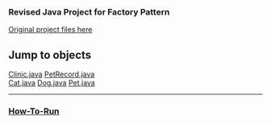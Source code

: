 ### Revised Java Project for Factory Pattern

<a href = "https://github.com/JerryEsperanza/factoryPattern">Original project files here </a>

## Jump to objects

<a href = "https://github.com/VemAiensi/Design-Patterns-Journey/blob/main/factoryPattern/src/DA/Clinic.java">Clinic.java</a>
<a href = "https://github.com/VemAiensi/Design-Patterns-Journey/blob/main/factoryPattern/src/DA/PetRecord.java">PetRecord.java</a><br>
<a href = "https://github.com/VemAiensi/Design-Patterns-Journey/blob/main/factoryPattern/src/PetObjects/Cat.java">Cat.java</a>
<a href = "https://github.com/VemAiensi/Design-Patterns-Journey/blob/main/factoryPattern/src/PetObjects/Dog.java">Dog.java</a>
<a href = "https://github.com/VemAiensi/Design-Patterns-Journey/blob/main/factoryPattern/src/PetObjects/Pet.java">Pet.java</a><br>

---

### [How-To-Run](../0_RunCode/Readme.md)

